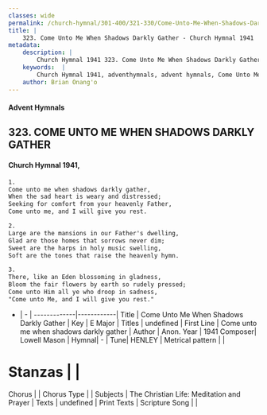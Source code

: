 ```yaml
---
classes: wide
permalink: /church-hymnal/301-400/321-330/Come-Unto-Me-When-Shadows-Darkly-Gather/
title: |
    323. Come Unto Me When Shadows Darkly Gather - Church Hymnal 1941
metadata:
    description: |
        Church Hymnal 1941 323. Come Unto Me When Shadows Darkly Gather.  Come unto me when shadows darkly gather,  When the sad heart is weary and distressed;  Seeking for comfort from your heavenly Father,  Come unto me, and I will give you rest. 
    keywords:  |
        Church Hymnal 1941, adventhymnals, advent hymnals, Come Unto Me When Shadows Darkly Gather, Come unto me when shadows darkly gather. 
    author: Brian Onang'o
---
```


#### Advent Hymnals
## 323. COME UNTO ME WHEN SHADOWS DARKLY GATHER
####  Church Hymnal 1941,

```txt
1.
Come unto me when shadows darkly gather, 
When the sad heart is weary and distressed; 
Seeking for comfort from your heavenly Father, 
Come unto me, and I will give you rest. 

2.
Large are the mansions in our Father's dwelling, 
Glad are those homes that sorrows never dim; 
Sweet are the harps in holy music swelling, 
Soft are the tones that raise the heavenly hymn. 

3.
There, like an Eden blossoming in gladness, 
Bloom the fair flowers by earth so rudely pressed; 
Come unto Him all ye who droop in sadness, 
"Come unto Me, and I will give you rest."

```

- |   -  |
-------------|------------|
Title | Come Unto Me When Shadows Darkly Gather |
Key | E Major |
Titles | undefined |
First Line | Come unto me when shadows darkly gather |
Author | Anon.
Year | 1941
Composer| Lowell Mason |
Hymnal|  - |
Tune| HENLEY |
Metrical pattern | |
# Stanzas |  |
Chorus |  |
Chorus Type |  |
Subjects | The Christian Life: Meditation and Prayer |
Texts | undefined |
Print Texts | 
Scripture Song |  |
    
